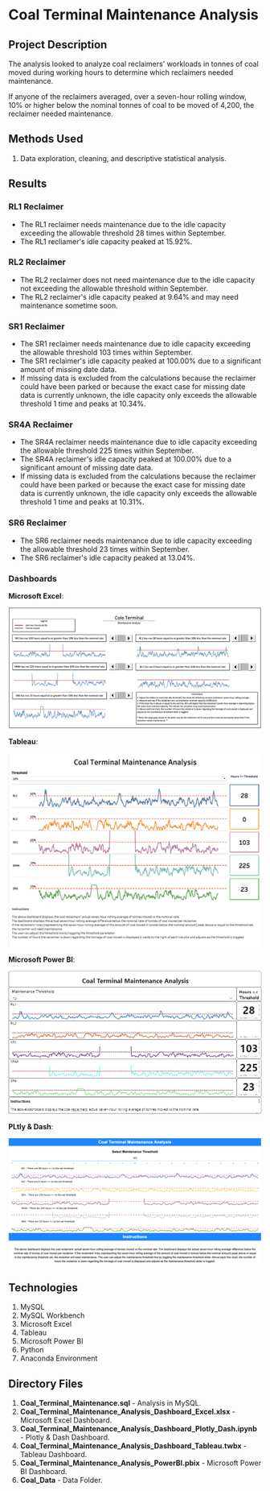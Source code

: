 # Coal Terminal Maintenance Analysis

## Project Description

The analysis looked to analyze coal reclaimers' workloads in tonnes of coal moved during working hours to determine which reclaimers needed maintenance.

If anyone of the reclaimers averaged, over a seven-hour rolling window, 10% or higher below the nominal tonnes of coal to be moved of 4,200, the reclaimer needed maintenance.

## Methods Used

1) Data exploration, cleaning, and descriptive statistical analysis.

## Results 

### RL1 Reclaimer

* The RL1 reclaimer needs maintenance due to the idle capacity exceeding the allowable threshold 28 times within September. 
* The RL1 recliamer's idle capacity peaked at 15.92%.

### RL2 Reclaimer

* The RL2 reclaimer does not need maintenance due to the idle capacity not exceeding the allowable threshold within September.
* The RL2 reclaimer's idle capacity peaked at 9.64% and may need maintenance sometime soon.

### SR1 Reclaimer

* The SR1 reclaimer needs maintenance due to idle capacity exceeding the allowable threshold 103 times within September.
* The SR1 reclaimer's idle capacity peaked at 100.00% due to a significant amount of missing date data.
* If missing data is excluded from the calculations because the reclaimer could have been parked or because the exact case for missing date data is currently unknown, the idle capacity only exceeds the allowable threshold 1 time and peaks at 10.34%. 

### SR4A Reclaimer

* The SR4A reclaimer needs maintenance due to idle capacity exceeding the allowable threshold 225 times within September.
* The SR4A reclaimer's idle capacity peaked at 100.00% due to a significant amount of missing date data.
* If missing data is excluded from the calculations because the reclaimer could have been parked or because the exact case for missing date data is currently unknown, the idle capacity only exceeds the allowable threshold 1 time and peaks at 10.31%. 

### SR6 Reclaimer

* The SR6 reclaimer needs maintenance due to idle capacity exceeding the allowable threshold 23 times within September.
* The SR6 reclaimer's idle capacity peaked at 13.04%.

### Dashboards

**Microsoft Excel**:

![](ReadMe_Images/Dash1.png)

**Tableau**:

![](ReadMe_Images/Dash2.png)

**Microsoft Power BI**:

![](ReadMe_Images/Dash3.png)

**PLtly & Dash**:

![](ReadMe_Images/Dash4.png)

## Technologies 

1) MySQL
2) MySQL Workbench
3) Microsoft Excel
4) Tableau 
5) Microsoft Power BI
6) Python
7) Anaconda Environment

## Directory Files

1) **Coal_Terminal_Maintenance.sql** - Analysis in MySQL.
2) **Coal_Terminal_Maintenance_Analysis_Dashboard_Excel.xlsx** - Microsoft Excel Dashboard.
3) **Coal_Terminal_Maintenance_Analysis_Dashboard_Plotly_Dash.ipynb** - Plotly & Dash Dashboard.
4) **Coal_Terminal_Maintenance_Analysis_Dashboard_Tableau.twbx** - Tableau Dashboard.
5) **Coal_Terminal_Maintenance_Analysis_PowerBI.pbix** - Microsoft Power BI Dashboard.
6) **Coal_Data** - Data Folder.
